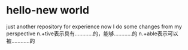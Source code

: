 # hello-new world
just another repository for experience
now I do some changes
from my perspective
n.+tive表示具有…………的，能够…………的
n.+able表示可以被…………的
